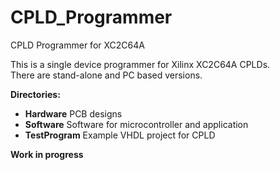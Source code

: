 # CPLD_Programmer
CPLD Programmer for XC2C64A

This is a single device programmer for Xilinx XC2C64A CPLDs.  
There are stand-alone and PC based versions.

__Directories:__
* __Hardware__ PCB designs
* __Software__ Software for microcontroller and application
* __TestProgram__ Example VHDL project for CPLD

__Work in progress__
